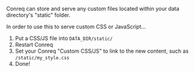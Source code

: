 Conreq can store and serve any custom files located within your data directory's "static" folder.

In order to use this to serve custom CSS or JavaScript...

1. Put a CSS/JS file into `DATA_DIR/static/`
2. Restart Conreq
3. Set your Conreq "Custom CSS/JS" to link to the new content, such as `/static/my_style.css`
4. Done!
